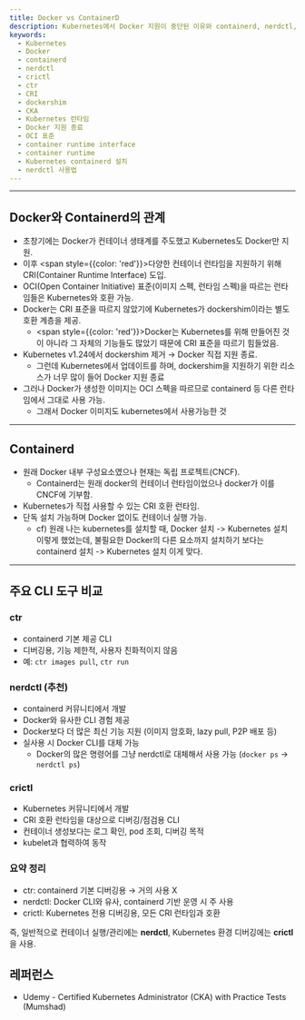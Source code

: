 ```yaml
---
title: Docker vs ContainerD
description: Kubernetes에서 Docker 지원이 중단된 이유와 containerd, nerdctl, crictl 등 주요 컨테이너 런타임 및 CLI 도구의 차이를 정리합니다. CKA 학습을 위한 핵심 개념을 이해하고, Docker 없이 Kubernetes를 운영하는 방법을 배웁니다.
keywords:
  - Kubernetes
  - Docker
  - containerd
  - nerdctl
  - crictl
  - ctr
  - CRI
  - dockershim
  - CKA
  - Kubernetes 런타임
  - Docker 지원 종료
  - OCI 표준
  - container runtime interface
  - container runtime
  - Kubernetes containerd 설치
  - nerdctl 사용법
---
```

---
## Docker와 Containerd의 관계

- 초창기에는 Docker가 컨테이너 생태계를 주도했고 Kubernetes도 Docker만 지원.
- 이후 <span style={{color: 'red'}}>다양한 컨테이너 런타임을 지원하기 위해 CRI(Container Runtime Interface) 도입.</span>
- OCI(Open Container Initiative) 표준(이미지 스펙, 런타임 스펙)을 따르는 런타임들은 Kubernetes와 호환 가능.
- Docker는 CRI 표준을 따르지 않았기에 Kubernetes가 dockershim이라는 별도 호환 계층을 제공.
	- <span style={{color: 'red'}}>Docker는 Kubernetes를 위해 만들어진 것이 아니라 그 자체의 기능들도 많았기 때문에 CRI 표준을 따르기 힘들었음.</span>
- Kubernetes v1.24에서 dockershim 제거 → Docker 직접 지원 종료.
	- 그런데 Kubernetes에서 업데이트를 하며, dockershim을 지원하기 위한 리소스가 너무 많이 들어 Docker 지원 종료
- 그러나 Docker가 생성한 이미지는 OCI 스펙을 따르므로 containerd 등 다른 런타임에서 그대로 사용 가능.
	- 그래서 Docker 이미지도 kubernetes에서 사용가능한 것

---
## Containerd

- 원래 Docker 내부 구성요소였으나 현재는 독립 프로젝트(CNCF).
	- Containerd는 원래 docker의 컨테이너 런타임이었으나 docker가 이를 CNCF에 기부함.
- Kubernetes가 직접 사용할 수 있는 CRI 호환 런타임.
- 단독 설치 가능하며 Docker 없이도 컨테이너 실행 가능.
	- cf) 원래 나는 kubernetes를 설치할 때, Docker 설치 -> Kubernetes 설치 이렇게 했었는데, 불필요한 Docker의 다른 요소까지 설치하기 보다는 containerd 설치 -> Kubernetes 설치 이게 맞다.

---
## 주요 CLI 도구 비교

### ctr
    
- containerd 기본 제공 CLI        
- 디버깅용, 기능 제한적, 사용자 친화적이지 않음
- 예: `ctr images pull`, `ctr run`
        
### nerdctl (추천)
    
- containerd 커뮤니티에서 개발
- Docker와 유사한 CLI 경험 제공
- Docker보다 더 많은 최신 기능 지원 (이미지 암호화, lazy pull, P2P 배포 등)
- 실사용 시 Docker CLI를 대체 가능
	- Docker의 많은 명령어를 그냥 nerdctl로 대체해서 사용 가능 (`docker ps` -> `nerdctl ps`)
        
### crictl
    
- Kubernetes 커뮤니티에서 개발
- CRI 호환 런타임을 대상으로 디버깅/점검용 CLI
- 컨테이너 생성보다는 로그 확인, pod 조회, 디버깅 목적
- kubelet과 협력하여 동작

### 요약 정리

- ctr: containerd 기본 디버깅용 → 거의 사용 X    
- nerdctl: Docker CLI와 유사, containerd 기반 운영 시 주 사용
- crictl: Kubernetes 전용 디버깅용, 모든 CRI 런타임과 호환

즉, 일반적으로 컨테이너 실행/관리에는 **nerdctl**, Kubernetes 환경 디버깅에는 **crictl**을 사용.

## 레퍼런스

- Udemy - Certified Kubernetes Administrator (CKA) with Practice Tests (Mumshad)